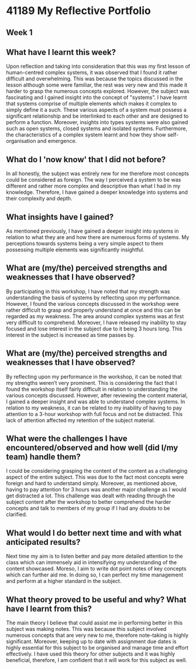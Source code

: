 # 41189 My Reflective Portfolio 
## Week 1 

## What have I learnt this week?
Upon reflection and taking into consideration that this was my first lesson of human-centred complex systems, it was observed that I found it rather difficult and overwhelming. This was because the topics discussed in the lesson although some were familiar, the rest was very new and this made it harder to grasp the numerous concepts explored. However, the subject was fascinating and I gained insight into the concept of "systems". I have learnt that systems comprise of multiple elements which makes it complex to simply define it a such. These various aspects of a system must possess a significant relationship and be interlinked to each other and are designed to perform a function. Moreover, insights into types systems were also gained such as open systems, closed systems and isolated systems. Furthermore, the characteristics of a complex system learnt and how they show self-organisation and emergence.

## What do I 'now know' that I did not before?
In all honestly, the subject was entirely new for me therefore most concepts could be considered as foreign. The way I perceived a system to be was different and rather more complex and descriptive than what I had in my knowledge. Therefore, I have gained a deeper knowledge into systems and their complexity and depth. 

## What insights have I gained?
As mentioned previously, I have gained a deeper insight into systems in relation to what they are and how there are numerous forms of systems. My perceptions towards systems being a very simple aspect to them possessing multiple elements was significantly insightful. 

## What are (my/the) perceived strengths and weaknesses that I have observed?
By participating in this workshop, I have noted that my strength was understanding the basis of systems by reflecting upon my performance. However, I found the various concepts discussed in the workshop were rather difficult to grasp and properly understand at once and this can be regarded as my weakness. The area around complex systems was at first very difficult to comprehend. Moreover, I have released my inability to stay focused and lose interest in the subject due to it being 3 hours long. This interest in the subject is increased as time passes by. 
 
## What are (my/the) perceived strengths and weaknesses that I have observed?
By reflecting upon my performance in the workshop, it can be noted that my strengths weren’t very prominent. This is considering the fact that I found the workshop itself fairly difficult in relation to understanding the various concepts discussed. However, after reviewing the content material, I gained a deeper insight and was able to understand complex systems. In relation to my weakness, it can be related to my inability of having to pay attention to a 3-hour workshop with full focus and not be distracted. This lack of attention affected my retention of the subject material.  

## What were the challenges I have encountered/observed and how well (did I/my team) handle them?
I could be considering grasping the content of the content as a challenging aspect of the entire subject.  This was due to the fact most concepts were foreign and hard to understand simply.  Moreover, as mentioned above, having to pay attention for 3 hours was another major challenge as I would get distracted a lot.  This challenge was dealt with reading through the subject content after the workshop to better comprehend the harder concepts and talk to members of my group if I had any doubts to be clarified. 

## What would I do better next time and with what anticipated results?
Next time my aim is to listen better and pay more detailed attention to the class which can immensely aid in intensifying my understanding of the content showcased. Moreso, I aim to write dot point notes of key concepts which can further aid me. In doing so, I can perfect my time management and perform at a higher standard in the subject. 

## What theory proved to be useful and why? What have I learnt from this?
The main theory I believe that could assist me in performing better in this subject was making notes. This was because this subject involved numerous concepts that are very new to me, therefore note-taking is highly significant. Moreover, keeping up to date with assignment due dates is highly essential for this subject to be organised and manage time and effort effectively. I have used this theory for other subjects and it was highly beneficial, therefore, I am confident that it will work for this subject as well.  
